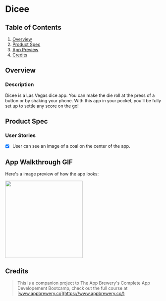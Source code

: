 # Dicee

## Table of Contents
1. [Overview](#Overview)
2. [Product Spec](#Product-Spec)
3. [App Preview](#App-Preview)
4. [Credits](#Credits)

## Overview
### Description

Dicee is a Las Vegas dice app. You can make the die roll at the press of a button or by shaking your phone. With this app in your pocket, you’ll be fully set up to settle any score on the go!

## Product Spec
### User Stories

- [X] User can see an image of a coal on the center of the app.

## App Walkthrough GIF

Here's a image preview of how the app looks:

<img src="ADD_IMGUR_HERE" width=250><br>

## Credits

>This is a companion project to The App Brewery's Complete App Developement Bootcamp, check out the full course at [www.appbrewery.co](https://www.appbrewery.co/)
